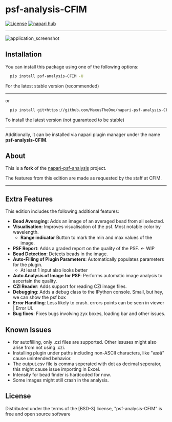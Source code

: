 # psf-analysis-CFIM

[![License](https://img.shields.io/badge/License-BSD_3--Clause-blue.svg)](https://opensource.org/licenses/BSD-3-Clause)
[![napari hub](https://img.shields.io/endpoint?url=https://api.napari-hub.org/shields/psf-analysis-CFIM)](https://napari-hub.org/plugins/psf-analysis-CFIM)

---
![application_screenshot](figs/PSF_CFIM_demo.gif)

## Installation

You can install this package using one of the following options:
```bash
  pip install psf-analysis-CFIM -U
```
For the latest stable version (recommended)

---

or

```bash
  pip install git+https://github.com/MaxusTheOne/napari-psf-analysis-CFIM-edition
```
To install the latest version (not guaranteed to be stable)

---
Additionally, it can be installed via napari plugin manager under the name **psf-analysis-CFIM**.

## About

This is a **fork** of the [napari-psf-analysis](https://github.com/fmi-faim/napari-psf-analysis) project.

The features from this edition are made as requested by the staff at CFIM.

---

## Extra Features

This edition includes the following additional features:

- **Bead Averaging**: Adds an image of an averaged bead from all selected.
- **Visualisation**: Improves visualisation of the psf. Most notable color by wavelength.
  - **Range indicator** Button to mark the min and max values of the image.
- **PSF Report**: Adds a graded report on the quality of the PSF. <- WIP
- **Bead Detection**: Detects beads in the image.
- **Auto-Filling of Plugin Parameters**: Automatically populates parameters for the plugin.
  - At least 1 input also looks better
- **Auto Analysis of Image for PSF**: Performs automatic image analysis to ascertain the quality.
- **CZI Reader**: Adds support for reading CZI image files.
- **Debugging**: Adds a debug class to the IPython console. Small, but hey, we can show the psf box
- **Error Handling**: Less likely to crash. errors points can be seen in viewer | Error UI.
- **Bug fixes**: Fixes bugs involving zyx boxes, loading bar and other issues.

## Known Issues

- for autofilling, only .czi files are supported. Other issuses might also arise from not using .czi.
- Installing plugin under paths including non-ASCII characters, like "æøå" cause unintended behavior.
- The output.csv file is comma seperated with dot as decimal seperator, this might cause issue importing in Excel.
- Intensity for bead finder is hardcoded for now.
- Some images might still crash in the analysis.


## License

Distributed under the terms of the [BSD-3] license,
"psf-analysis-CFIM" is free and open source software